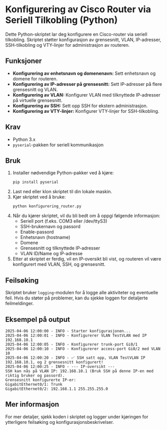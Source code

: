 <h1>Konfigurering av Cisco Router via Seriell Tilkobling (Python)</h1>

<p>Dette Python-skriptet lar deg konfigurere en Cisco-router via seriell tilkobling. Skriptet støtter konfigurasjon av grensesnitt, VLAN, IP-adresser, SSH-tilkobling og VTY-linjer for administrasjon av routeren.</p>

<h2>Funksjoner</h2>
<ul>
    <li><strong>Konfigurering av enhetsnavn og domenenavn:</strong> Sett enhetsnavn og domene for routeren.</li>
    <li><strong>Konfigurering av IP-adresser på grensesnitt:</strong> Sett IP-adresser på flere grensesnitt og VLAN.</li>
    <li><strong>Konfigurering av VLAN:</strong> Konfigurer VLAN med tilknyttede IP-adresser på virtuelle grensesnitt.</li>
    <li><strong>Konfigurering av SSH:</strong> Sett opp SSH for ekstern administrasjon.</li>
    <li><strong>Konfigurering av VTY-linjer:</strong> Konfigurer VTY-linjer for SSH-tilkobling.</li>
</ul>

<h2>Krav</h2>
<ul>
    <li>Python 3.x</li>
    <li><code>pyserial</code>-pakken for seriell kommunikasjon</li>
</ul>

<h2>Bruk</h2>
<ol>
    <li>Installer nødvendige Python-pakker ved å kjøre:
        <pre><code>pip install pyserial</code></pre>
    </li>
    <li>Last ned eller klon skriptet til din lokale maskin.</li>
    <li>Kjør skriptet ved å bruke:
        <pre><code>python konfigurering_router.py</code></pre>
    </li>
    <li>Når du kjører skriptet, vil du bli bedt om å oppgi følgende informasjon:
        <ul>
            <li>Seriell port (f.eks. COM3 eller /dev/ttyS3)</li>
            <li>SSH-brukernavn og passord</li>
            <li>Enable-passord</li>
            <li>Enhetsnavn (hostname)</li>
            <li>Domene</li>
            <li>Grensesnitt og tilknyttede IP-adresser</li>
            <li>VLAN ID/Name og IP-adresse</li>
        </ul>
    </li>
    <li>Etter at skriptet er ferdig, vil en IP-oversikt bli vist, og routeren vil være konfigurert med VLAN, SSH, og grensesnitt.</li>
</ol>

<h2>Feilsøking</h2>
<p>Skriptet bruker <code>logging</code>-modulen for å logge alle aktiviteter og eventuelle feil. Hvis du støter på problemer, kan du sjekke loggen for detaljerte feilmeldinger.</p>

<h2>Eksempel på output</h2>
<pre><code>2025-04-06 12:00:00 - INFO - Starter konfigurasjonen...
2025-04-06 12:00:01 - INFO - Konfigurerer VLAN TestVLAN med IP 192.168.10.1
2025-04-06 12:00:05 - INFO - Konfigurerer trunk-port Gi0/1
2025-04-06 12:00:10 - INFO - Konfigurerer access-port Gi0/2 med VLAN 10
2025-04-06 12:00:20 - INFO - ✅ SSH satt opp, VLAN TestVLAN IP 192.168.10.1, og 2 grensesnitt konfigurert!
2025-04-06 12:00:25 - INFO - --- IP-oversikt ---
SSH kan nås på VLAN IP: 192.168.10.1 (Bruk SSH på denne IP-en med riktig bruker og passord).
Grensesnitt konfigurerte IP-er:
GigabitEthernet0/1: Trunk
GigabitEthernet0/2: 192.168.1.1 255.255.255.0
</code></pre>

<h2>Mer informasjon</h2>
<p>For mer detaljer, sjekk koden i skriptet og logger under kjøringen for ytterligere feilsøking og konfigurasjonsbeskrivelser.</p>
